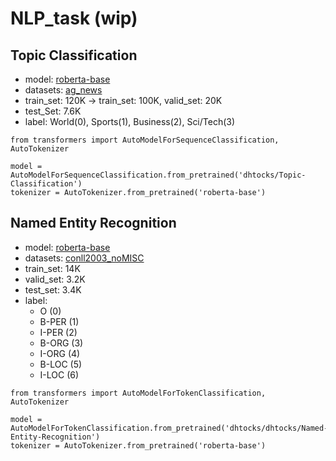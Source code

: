 # NLP_task (wip)

## Topic Classification

- model: [roberta-base](https://huggingface.co/roberta-base)
- datasets: [ag_news](https://huggingface.co/datasets/ag_news)
- train_set: 120K -> train_set: 100K, valid_set: 20K
- test_Set: 7.6K
- label: World(0), Sports(1), Business(2), Sci/Tech(3)

```python3
from transformers import AutoModelForSequenceClassification, AutoTokenizer

model = AutoModelForSequenceClassification.from_pretrained('dhtocks/Topic-Classification')
tokenizer = AutoTokenizer.from_pretrained('roberta-base') 
```

## Named Entity Recognition

- model: [roberta-base](https://huggingface.co/roberta-base)
- datasets: [conll2003_noMISC](https://huggingface.co/datasets/Davlan/conll2003_noMISC)
- train_set: 14K
- valid_set: 3.2K
- test_set: 3.4K
- label: 
  - O (0)
  - B-PER (1)
  - I-PER (2)
  - B-ORG (3)
  - I-ORG (4)
  - B-LOC (5)
  - I-LOC (6)

```python3
from transformers import AutoModelForTokenClassification, AutoTokenizer

model = AutoModelForTokenClassification.from_pretrained('dhtocks/dhtocks/Named-Entity-Recognition')
tokenizer = AutoTokenizer.from_pretrained('roberta-base')
```
